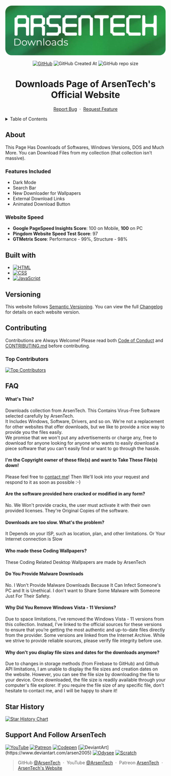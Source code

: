 <p align="center">
<img src=".github/downloads-logo.png">
</p>
<p align="center">
<a href="https://github.com/ArsenTech/downloads/blob/main/LICENSE"><img alt="GitHub" src="https://img.shields.io/github/license/ArsenTech/downloads?color=%2322b455&style=for-the-badge"></a>
<img alt="GitHub Created At" src="https://img.shields.io/github/created-at/ArsenTech/downloads?style=for-the-badge">
<img alt="GitHub repo size" src="https://img.shields.io/github/repo-size/ArsenTech/downloads?style=for-the-badge">
</p>
<h1 align="center">Downloads Page of ArsenTech's Official Website</h1>
<p align="center">
     <a href="https://github.com/ArsenTech/downloads/issues/new?assignees=&labels=&template=bug_report.md&title=">Report Bug</a>
     &nbsp;&middot;&nbsp;
     <a href="https://github.com/ArsenTech/downloads/issues/new?assignees=&labels=&template=feature_request.md&title=">Request Feature</a>
</p>
<details>
     <summary>Table of Contents</summary>
     <ol>
          <li>
               <a href="#about">About</a>
               <ul>
                    <li><a href="#features-included">Features Included</a></li>
                    <li><a href="#website-speed">Website Speed</a></li>
               </ul>
          </li>
          <li><a href="#built-with">Built with</a></li>
          <li><a href="#versioning">Versioning</a></li>
          <li>
               <a href="#contributing">Contributing</a>
               <ul>
                    <li><a href="#top-contributors">Top Contributors</a></li>
               </ul>
          </li>
          <li><a href="#faq">FAQs</a></li>
          <li><a href="#star-history">Star History</a></li>
     </ol>
</details>

## About
This Page Has Downloads of Softwares, Windows Versions, DOS and Much More. You can Download Files from my collection (that collection isn't massive).
### Features Included
- Dark Mode
- Search Bar
- New Downloader for Wallpapers
- External Download Links
- Animated Download Button
### Website Speed
- **Google PageSpeed Insights Score**: 100 on Mobile, **100** on PC
- **Pingdom Website Speed Test Score**: 97
- **GTMetrix Score**: Performance - 99%, Structure - 98%

## Built with
- [![HTML](https://img.shields.io/badge/HTML5-E34F26?style=for-the-badge&logo=html5&logoColor=white)](https://developer.mozilla.org/en-US/docs/Web/HTML)
- [![CSS](https://img.shields.io/badge/CSS3-1572B6?style=for-the-badge&logo=css3&logoColor=white)](https://developer.mozilla.org/en-US/docs/Web/CSS)
- [![JavaScript](https://img.shields.io/badge/JavaScript-323330?style=for-the-badge&logo=javascript&logoColor=F7DF1E)](https://developer.mozilla.org/en-US/docs/Web/JavaScript)

## Versioning
This website follows [Semantic Versioning](https://semver.org/). You can view the full [Changelog](https://github.com/ArsenTech/downloads/blob/main/CHANGELOG.md) for details on each website version.

## Contributing
Contributions are Always Welcome! Please read both [Code of Conduct](https://github.com/ArsenTech/downloads/blob/main/CODE_OF_CONDUCT.md) and [CONTRIBUTING.md](https://github.com/ArsenTech/downloads/blob/main/CONTRIBUTING.md) before contributing.
### Top Contributors
[![Top Contributors](https://contrib.rocks/image?repo=ArsenTech/downloads)](https://github.com/ArsenTech/downloads/graphs/contributors)

## FAQ
#### What's This?
Downloads collection from ArsenTech. This Contains Virus-Free Software selected carefully by ArsenTech.<br>It Includes Windows, Software, Drivers, and so on. We're not a replacement for other websites that offer downloads, but we like to provide a nice way to provide you the files easily.<br> We promise that we won't put any advertisements or charge any, free to download for anyone looking for anyone who wants to easily download a piece software that you can't easily find or want to go through the hassle.

#### I'm the Copyright owner of these file(s) and want to Take These File(s) down!
Please feel free to [contact me](https://arsentech.github.io/#contact)! Then We'll look into your request and respond to it as soon as possible :-)

#### Are the software provided here cracked or modified in any form?
No. We Won't provide cracks, the user must activate it with their own provided licenses. They're Original Copies of the software.

#### Downloads are too slow. What's the problem?
It Depends on your ISP, such as location, plan, and other limitations. Or Your Internet connection is Slow

#### Who made these Coding Wallpapers?
These Coding Related Desktop Wallpapers are made by ArsenTech

#### Do You Provide Malware Downloads
No. I Won't Provide Malware Downloads Because It Can Infect Someone's PC and It is Unethical. I don't want to Share Some Malware with Someone Just For Their Safety.

#### Why Did You Remove Windows Vista - 11 Versions?
Due to space limitations, I’ve removed the Windows Vista - 11 versions from this collection. Instead, I’ve linked to the official sources for these versions to ensure that you’re getting the most authentic and up-to-date files directly from the provider. Some versions are linked from the Internet Archive. While we strive to provide reliable sources, please verify file integrity before use.

#### Why don't you display file sizes and dates for the downloads anymore?
Due to changes in storage methods (from Firebase to GitHub) and Github API limitations, I am unable to display the file sizes and creation dates on the website. However, you can see the file size by downloading the file to your device. Once downloaded, the file size is readily available through your computer's file explorer. If you require the file size of any specific file, don't hesitate to contact me, and I will be happy to share it!
## Star History
[![Star History Chart](https://api.star-history.com/svg?repos=ArsenTech/downloads&type=Date)](https://www.star-history.com/#ArsenTech/downloads&Date)

## Support And Follow ArsenTech
[![YouTube](https://img.shields.io/badge/ArsenTech%20-222222.svg?&style=for-the-badge&logo=YouTube&logoColor=%23FF0000)](https://www.youtube.com/channel/UCrtH0g6NE8tW5VIEgDySYtg)
[![Patreon](https://img.shields.io/badge/-ArsenTech-222222?style=for-the-badge&logo=patreon&logoColor=white)](https://www.patreon.com/arsentech)
[![Codepen](https://img.shields.io/badge/-ArsenTech-222222?style=for-the-badge&logo=codepen&logoColor=white)](https://codepen.io/ArsenTech)
[![DeviantArt](https://img.shields.io/badge/-Arsen2005-222222?style=for-the-badge&logo=deviantart&logoColor=05cc46")](https://www.deviantart.com/arsen2005)
[![Odysee](https://img.shields.io/badge/-ArsenTech-222222?style=for-the-badge&logo=odysee&logoColor=FA9626)](https://odysee.com/@ArsenTech)
[![Scratch](https://img.shields.io/badge/-ArsenTech-222222?style=for-the-badge&logo=scratch&logoColor=orange)](https://scratch.mit.edu/users/ArsenTech/)

> GitHub [@ArsenTech](https://github.com/ArsenTech) &nbsp;&middot;&nbsp;
> YouTube [@ArsenTech](https://youtube.com/@ArsenTech) &nbsp;&middot;&nbsp;
> Patreon [ArsenTech](https://www.patreon.com/ArsenTech) &nbsp;&middot;&nbsp;
> [ArsenTech's Website](https://arsentech.github.io)
